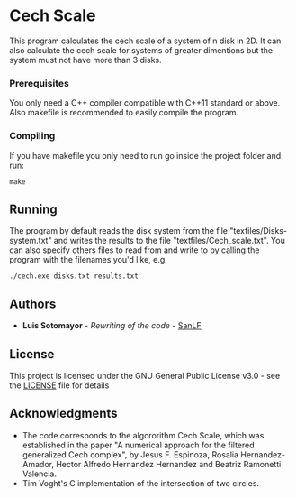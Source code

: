 # Cech Scale

This program calculates the cech scale of a system of n disk in 2D. It can also calculate the cech scale for systems of greater dimentions but the system must not have more than 3 disks.

### Prerequisites

You only need a C++ compiler compatible with C++11 standard or above. Also makefile is recommended to easily compile the program.

### Compiling

If you have makefile you only need to run go inside the project folder and run:

```
make
```

## Running

The program by default reads the disk system from the file "texfiles/Disks-system.txt" and writes the results to the file "textfiles/Cech_scale.txt".
You can also specify others files to read from and write to by calling the program with the filenames you'd like, e.g.

```
./cech.exe disks.txt results.txt
```

## Authors

* **Luis Sotomayor** - *Rewriting of the code* - [SanLF](https://github.com/sanlf)

## License

This project is licensed under the GNU General Public License v3.0 - see the [LICENSE](LICENSE) file for details

## Acknowledgments

* The code corresponds to the algororithm Cech Scale, which was established in
the paper "A numerical approach for the filtered generalized Cech complex",
by Jesus F. Espinoza, Rosalia Hernandez-Amador, Hector Alfredo Hernandez
Hernandez and Beatriz Ramonetti Valencia.
* Tim Voght's C implementation of the intersection of two circles.


